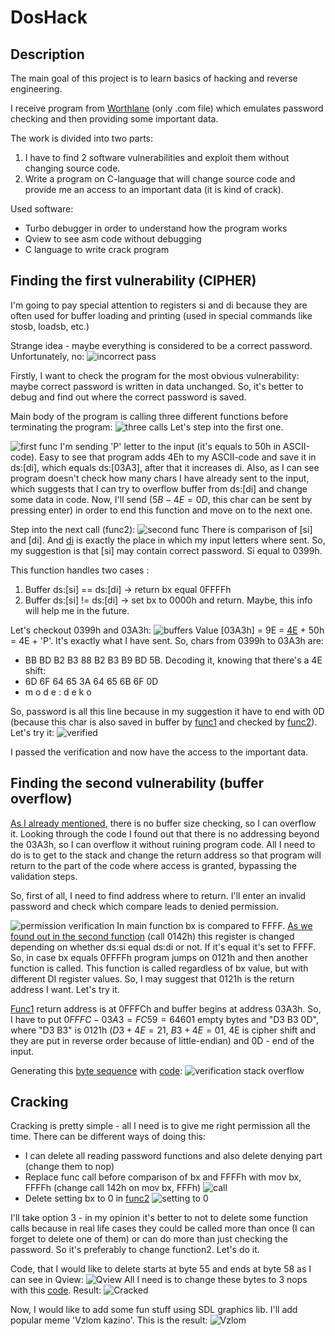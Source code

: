 # DosHack

## Description

The main goal of this project is to learn basics of hacking and reverse engineering.

I receive program from [Worthlane](https://github.com/worthlane) (only .com file) which emulates password checking and then providing some important data. 

The work is divided into two parts:
1. I have to find 2 software vulnerabilities and exploit them without changing source code.
2. Write a program on C-language that will change source code and provide me an access to an important data (it is kind of crack).

Used software:
- Turbo debugger in order to understand how the program works
- Qview to see asm code without debugging
- C language to write crack program

## Finding the first vulnerability (CIPHER)

I'm going to pay special attention to registers si and di because they are often used for buffer loading and printing (used in special commands like stosb, loadsb, etc.)

Strange idea - maybe everything is considered to be a correct password. Unfortunately, no:
![incorrect pass](https://github.com/d3clane/DosHack/blob/main/assets/imgs/img6.png)

Firstly, I want to check the program for the most obvious vulnerability: maybe correct password is written in data unchanged. So, it's better to debug and find out where the correct password is saved.

Main body of the program is calling three different functions before terminating the program: ![three calls](https://github.com/d3clane/DosHack/blob/main/assets/imgs/img1.png) Let's step into the <a name="func1">first one</a>.

![first func](https://github.com/d3clane/DosHack/blob/main/assets/imgs/img2.png)
I'm sending 'P' letter to the input (it's equals to 50h in ASCII-code). Easy to see that <a name="shift">program adds 4Eh to my ASCII-code</a> and <a name="saving_adr">save it in ds:[di]</a>, which equals ds:[03A3], after that it increases di. Also, as I can see program <a name="overflow_suggest">doesn't check how many chars I have already sent to the input</a>, which suggests that I can try to overflow buffer from ds:[di] and change some data in code.
Now, I'll send ($5B -  4E = 0D$, this char can be sent by pressing enter) in order to end this function and move on to the next one.

Step into the next call (<a name="func2">func2</a>):
![second func](https://github.com/d3clane/DosHack/blob/main/assets/imgs/img3.png)
There is comparison of [si] and [di]. And [di](#saving_adr) is exactly the place in which my input letters where sent. So, my suggestion is that [si] may contain correct password. Si equal to 0399h. 

This function handles <a name="bx_setting"> two cases </a>:
1. Buffer ds:[si] == ds:[di] -> return bx equal 0FFFFh
2. Buffer ds:[si] != ds:[di] -> set bx to 0000h and return.
Maybe, this info will help me in the future.

Let's checkout 0399h and 03A3h:
![buffers](https://github.com/d3clane/DosHack/blob/main/assets/imgs/img4.png)
Value [03A3h] = 9E = [4E](#shift) + 50h = 4E + 'P'. It's exactly what I have sent. 
So, chars from 0399h to 03A3h are: 
- BB BD B2 B3 88 B2 B3 B9 BD 5B. 
Decoding it, knowing that there's a 4E shift:
- 6D 6F 64 65 3A 64 65 6B 6F 0D
- m o  d  e  :  d  e  k  o 

So, password is all this line because in my suggestion it have to end with 0D (because this char is also saved in buffer by [func1](#func1) and checked by [func2](#func2)).
Let's try it:
![verified](https://github.com/d3clane/DosHack/blob/main/assets/imgs/img5.png)

I passed the verification and now have the access to the important data.


## Finding the second vulnerability (buffer overflow)
[As I already mentioned](#overflow_suggest), there is no buffer size checking, so I can overflow it. Looking through the code I found out that there is no addressing beyond the 03A3h, so I can overflow it without ruining program code. All I need to do is to get to the stack and change the return address so that program will return to the part of the code where access is granted, bypassing the validation steps.

So, first of all, I need to find address where to return. I'll enter an invalid password and check which compare leads to denied permission. 

![permission verification](https://github.com/d3clane/DosHack/blob/main/assets/imgs/img7.png)
In main function bx is compared to FFFF. [As we found out in the second function](#bx_setting) (call 0142h) this register is changed depending on whether ds:si equal ds:di or not. If it's equal it's set to FFFF. So, in case bx equals 0FFFFh program jumps on 0121h and then another function is called. This function is called regardless of bx value, but with different DI register values. So, I may suggest that 0121h is the return address I want. Let's try it. 

[Func1](#func1) return address is at 0FFFCh and buffer begins at address 03A3h. So, I have to put $0FFFC - 03A3 = FC59 = 64601$ empty bytes and "D3 B3 0D", where "D3 B3" is 0121h ($D3 + 4E = 21$, $B3 + 4E = 01$, 4E is cipher shift and they are put in reverse order because of little-endian) and 0D - end of the input.

Generating this [byte sequence](/assets/InFiles/input) with [code](/Src/Overflow/StackOverflow.cpp):
![verification stack overflow](https://github.com/d3clane/DosHack/blob/main/assets/imgs/img8.png)


## Cracking
Cracking is pretty simple - all I need is to give me right permission all the time. There can be different ways of doing this:
- I can delete all reading password functions and also delete denying part (change them to nop)
- Replace func call before comparison of bx and FFFFh with mov bx, FFFFh (change call 142h on mov bx, FFFh) ![call](https://github.com/d3clane/DosHack/blob/main/assets/imgs/img7.png)
- Delete setting bx to 0 in [func2](#func2) ![setting to 0](https://github.com/d3clane/DosHack/blob/main/assets/imgs/img3.png)

I'll take option 3 - in my opinion it's better to not to delete some function calls because in real life cases they could be called more than once (I can forget to delete one of them) or can do more than just checking the password. So it's preferably to change function2. Let's do it. 

Code, that I would like to delete starts at byte 55 and ends at byte 58 as I can see in Qview:
![Qview](https://github.com/d3clane/DosHack/blob/main/assets/imgs/img9.png)
All I need is to change these bytes to 3 nops with this [code](/Src/Crack/Crack.cpp). Result:
![Cracked](https://github.com/d3clane/DosHack/blob/main/assets/imgs/img10.png)

Now, I would like to add some fun stuff using SDL graphics lib. I'll add popular meme 'Vzlom kazino'. This is the result:
![Vzlom](https://github.com/d3clane/DosHack/blob/main/assets/imgs/img11.png)



